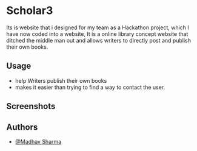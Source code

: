 # Scholar3

Its is website that i designed for my team as a Hackathon project, which I have now coded into a website, It is a online library concept website that ditched the middle man out and allows writers to directly post and publish their own books.

## Usage

- help Writers publish their own books
- makes it easier than trying to find a way to contact the user.

## Screenshots

## Authors

- [@Madhav Sharma](https://github.com/fruityflucc)
